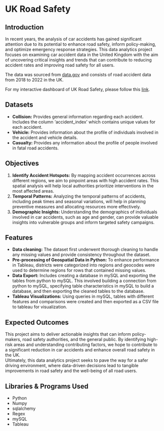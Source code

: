 # UK Road Safety

## Introduction<br>
In recent years, the analysis of car accidents has gained significant attention due to its potential to enhance road safety, inform policy-making, and optimize emergency response strategies. This data analytics project focuses on examining car accident data in the United Kingdom with the aim of uncovering critical insights and trends that can contribute to reducing accident rates and improving road safety for all users.

The data was sourced from [data.gov](https://www.data.gov.uk/dataset/cb7ae6f0-4be6-4935-9277-47e5ce24a11f/road-safety-data) and consists of road accident data from 2018 to 2022 in the UK.

For my interactive dashboard of UK Road Safety, please follow this [link](https://public.tableau.com/app/profile/ryan.van.den.akker2210/viz/finalproject_17200625668910/UKRoadSafety?publish=yes). 

## Datasets<br>
- **Collision:** Provides general information regarding each accident. Includes the column ‘accident_index’ which contains unique values for each accident.
- **Vehicle:** Provides information about the profile of individuals involved in the accident and vehicle details.
- **Casualty:** Provides any information about the profile of people involved in fatal road accidents.

## Objectives<br>
1. **Identify Accident Hotspots:** By mapping accident occurrences across different regions, we aim to pinpoint areas with high accident rates. This spatial analysis will help local authorities prioritize interventions in the most affected areas.
2. **Temporal Patterns:** Analyzing the temporal patterns of accidents, including peak times and seasonal variations, will help in planning preventive measures and allocating resources more effectively.
3. **Demographic Insights:** Understanding the demographics of individuals involved in car accidents, such as age and gender, can provide valuable insights into vulnerable groups and inform targeted safety campaigns.

## Features<br>
- **Data cleaning:** The dataset first underwent thorough cleaning to handle any missing values and provide consistency throughout the dataset.
- **Pre-processing of Geospatial Data in Python:** To enhance performance in Tableau, districts were categorized into regions and geocodes were used to determine regions for rows that contained missing values.
- **Data Export:** Includes creating a database in mySQL and exporting the tables from python to mySQL. This involved building a connection from python to mySQL, specifying table characteristics in mySQL to build a database, and then exporting the cleaned tables to the database.
- **Tableau Visualizations:** Using queries in mySQL, tables with different features and comparisons were created and then exported as a CSV file to tableau for visualization.

## Expected Outcomes<br>
This project aims to deliver actionable insights that can inform policy-makers, road safety authorities, and the general public. By identifying high-risk areas and understanding contributing factors, we hope to contribute to a significant reduction in car accidents and enhance overall road safety in the UK.<br>
Ultimately, this data analytics project seeks to pave the way for a safer driving environment, where data-driven decisions lead to tangible improvements in road safety and the well-being of all road users.

## Libraries & Programs Used
- Python
- Numpy
- sqlalchemy
- Regex
- mySQL
- Tableau
 
